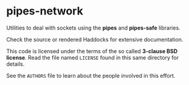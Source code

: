 # pipes-network

Utilities to deal with sockets using the **pipes** and **pipes-safe**
libraries.

Check the source or rendered Haddocks for extensive documentation.

This code is licensed under the terms of the so called **3-clause BSD
license**. Read the file named ``LICENSE`` found in this same directory
for details.

See the ``AUTHORS`` file to learn about the people involved in this
effort.
